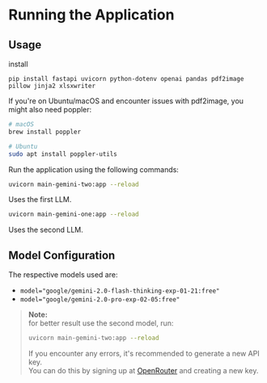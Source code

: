 # Running the Application

## Usage
install 

```pip install fastapi uvicorn python-dotenv openai pandas pdf2image pillow jinja2 xlsxwriter```

If you're on Ubuntu/macOS and encounter issues with pdf2image, you might also need poppler:

```sh
# macOS
brew install poppler

# Ubuntu
sudo apt install poppler-utils
```
Run the application using the following commands:

```sh
uvicorn main-gemini-two:app --reload
```
Uses the first LLM.

```sh
uvicorn main-gemini-one:app --reload
```
Uses the second LLM.

## Model Configuration

The respective models used are:

- `model="google/gemini-2.0-flash-thinking-exp-01-21:free"`
- `model="google/gemini-2.0-pro-exp-02-05:free"`


> **Note:**  
> for better result  use the second model, run:
> 
> ```sh
> uvicorn main-gemini-two:app --reload
> ```
> 
> If you encounter any errors, it's recommended to generate a new API key.  
> You can do this by signing up at [OpenRouter](https://openrouter.ai) and creating a new key.


